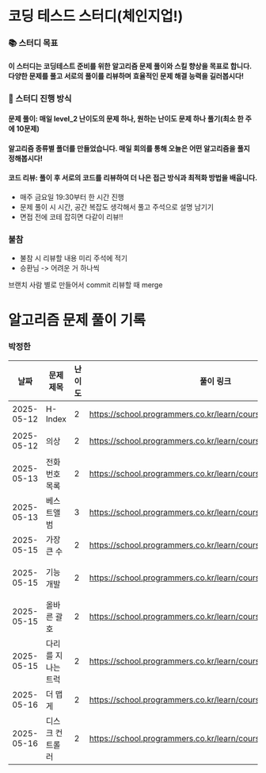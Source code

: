 # 코딩 테스드 스터디(체인지업!)

### 📚 스터디 목표
#### 이 스터디는 코딩테스트 준비를 위한 알고리즘 문제 풀이와 스킬 향상을 목표로 합니다. 다양한 문제를 풀고 서로의 풀이를 리뷰하며 효율적인 문제 해결 능력을 길러봅시다!

### 🚀 스터디 진행 방식
#### 문제 풀이: 매일 level_2 난이도의 문제 하나, 원하는 난이도 문제 하나 풀기(최소 한 주에 10문제)
#### 알고리즘 종류별 폴더를 만들었습니다. 매일 회의를 통해 오늘은 어떤 알고리즘을 풀지 정해봅시다!

#### 코드 리뷰: 풀이 후 서로의 코드를 리뷰하여 더 나은 접근 방식과 최적화 방법을 배웁니다.
- 매주 금요일 19:30부터 한 시간 진행
- 문제 풀이 시 시간, 공간 복잡도 생각해서 풀고 주석으로 설명 남기기
- 면접 전에 코테 잡히면 다같이 리뷰!!
  
### 불참
- 불참 시 리뷰할 내용 미리 주석에 적기
- 승환님 -> 어려운 거 하나씩


브랜치 사람 별로 만들어서 commit
리뷰할 때 merge

# 알고리즘 문제 풀이 기록
### 박정한
| 날짜       | 문제 제목                  | 난이도   | 풀이 링크                              | 비고        |
|------------|----------------------------|----------|----------------------------------------|------------|
| 2025-05-12 | H-Index                | 2     | https://school.programmers.co.kr/learn/courses/30/lessons/42747 | 정렬 |
| 2025-05-12 | 의상                   | 2     | https://school.programmers.co.kr/learn/courses/30/lessons/42578 | 해시 |
| 2025-05-13 | 전화번호목록           | 2     | https://school.programmers.co.kr/learn/courses/30/lessons/42577 | 해시 |
| 2025-05-13 | 베스트앨범             | 3     | https://school.programmers.co.kr/learn/courses/30/lessons/42579 | 해시 |
| 2025-05-15 | 가장 큰 수             | 2     | https://school.programmers.co.kr/learn/courses/30/lessons/42746 | 정렬 |
| 2025-05-15 | 기능개발               | 2     | https://school.programmers.co.kr/learn/courses/30/lessons/42586 |스택/큐 |
| 2025-05-15 | 올바른 괄호            | 2     | https://school.programmers.co.kr/learn/courses/30/lessons/12909 | 스택/큐 |
| 2025-05-15 | 다리를 지나는 트럭     | 2     | https://school.programmers.co.kr/learn/courses/30/lessons/42583 | 스택/큐 |
| 2025-05-16 | 더 맵게                | 2     | https://school.programmers.co.kr/learn/courses/30/lessons/42626 | 힙 |
| 2025-05-16 | 디스크 컨트롤러        | 2     |https://school.programmers.co.kr/learn/courses/30/lessons/42627  | 힙 |

